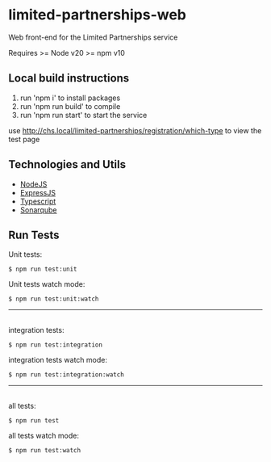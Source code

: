 # limited-partnerships-web
Web front-end for the Limited Partnerships service

Requires >= Node v20
         >= npm v10

## Local build instructions
1. run 'npm i' to install packages
2. run 'npm run build' to compile
3. run 'npm run start' to start the service

use http://chs.local/limited-partnerships/registration/which-type to view the test page

## Technologies and Utils

- [NodeJS](https://nodejs.org/)
- [ExpressJS](https://expressjs.com/)
- [Typescript](https://www.typescriptlang.org/)
- [Sonarqube](https://www.sonarqube.org)

## Run Tests

Unit tests:
```
$ npm run test:unit
```
Unit tests watch mode: 
```
$ npm run test:unit:watch
```

---
\
integration tests:
```
$ npm run test:integration
```

integration tests watch mode:
```
$ npm run test:integration:watch
```

---
\
all tests:
```
$ npm run test
```

all tests watch mode:
```
$ npm run test:watch
```
